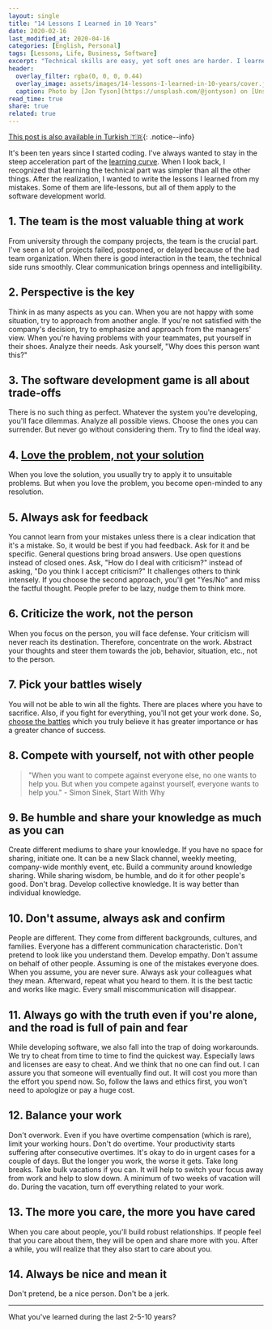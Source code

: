 ```yaml
---
layout: single
title: "14 Lessons I Learned in 10 Years"
date: 2020-02-16
last_modified_at: 2020-04-16
categories: [English, Personal]
tags: [Lessons, Life, Business, Software]
excerpt: "Technical skills are easy, yet soft ones are harder. I learned a lot of lessons from my failures, experiences, and successes. Here is my shortlist."
header:
  overlay_filter: rgba(0, 0, 0, 0.44)
  overlay_image: assets/images/14-lessons-I-learned-in-10-years/cover.jpx
  caption: Photo by [Jon Tyson](https://unsplash.com/@jontyson) on [Unsplash](https://unsplash.com)
read_time: true
share: true
related: true
---
```


[This post is also available in Turkish 🇹🇷](/10-yilda-ogrendigim-14-ders){: .notice--info}

It's been ten years since I started coding. I've always wanted to stay in the steep acceleration part of the [learning curve](https://www.researchgate.net/figure/The-learning-curve-With-the-introduction-and-implementation-of-a-new-technique-high_fig2_237994914). When I look back, I recognized that learning the technical part was simpler than all the other things. After the realization, I wanted to write the lessons I learned from my mistakes. Some of them are life-lessons, but all of them apply to the software development world.

## 1. The team is the most valuable thing at work

From university through the company projects, the team is the crucial part. I've seen a lot of projects failed, postponed, or delayed because of the bad team organization. When there is good interaction in the team, the technical side runs smoothly. Clear communication brings openness and intelligibility.

## 2. Perspective is the key

Think in as many aspects as you can. When you are not happy with some situation, try to approach from another angle. If you're not satisfied with the company's decision, try to emphasize and approach from the managers' view.
When you're having problems with your teammates, put yourself in their shoes. Analyze their needs. Ask yourself, "Why does this person want this?"

## 3. The software development game is all about trade-offs

There is no such thing as perfect. Whatever the system you're developing, you'll face dilemmas. Analyze all possible views. Choose the ones you can surrender. But never go without considering them. Try to find the ideal way.

## 4. [Love the problem, not your solution](https://blog.leanstack.com/love-the-problem-not-your-solution-65cfbfb1916b)

When you love the solution, you usually try to apply it to unsuitable problems. But when you love the problem, you become open-minded to any resolution.

## 5. Always ask for feedback

You cannot learn from your mistakes unless there is a clear indication that it's a mistake. So, it would be best if you had feedback. Ask for it and be specific. General questions bring broad answers. Use open questions instead of closed ones. Ask, "How do I deal with criticism?" instead of asking, "Do you think I accept criticism?"  It challenges others to think intensely. If you choose the second approach, you'll get "Yes/No" and miss the factful thought. People prefer to be lazy, nudge them to think more.

## 6. Criticize the work, not the person

When you focus on the person, you will face defense. Your criticism will never reach its destination. Therefore, concentrate on the work. Abstract your thoughts and steer them towards the job, behavior, situation, etc., not to the person.

## 7. Pick your battles wisely

You will not be able to win all the fights. There are places where you have to sacrifice. Also, if you fight for everything, you'll not get your work done. So, [choose the battles](https://idioms.thefreedictionary.com/choose+your+battles) which you truly believe it has greater importance or has a greater chance of success.

## 8. Compete with yourself, not with other people

> "When you want to compete against everyone else, no one wants to help you. But when you compete against yourself, everyone wants to help you." - Simon Sinek, Start With Why

## 9. Be humble and share your knowledge as much as you can

Create different mediums to share your knowledge. If you have no space for sharing, initiate one. It can be a new Slack channel, weekly meeting, company-wide monthly event, etc. Build a community around knowledge sharing.
While sharing wisdom, be humble, and do it for other people's good. Don't brag. Develop collective knowledge. It is way better than individual knowledge.

## 10. Don't assume, always ask and confirm

People are different. They come from different backgrounds, cultures, and families. Everyone has a different communication characteristic. Don't pretend to look like you understand them. Develop empathy.
Don't assume on behalf of other people. Assuming is one of the mistakes everyone does. When you assume, you are never sure. Always ask your colleagues what they mean. Afterward, repeat what you heard to them. It is the best tactic and works like magic. Every small miscommunication will disappear.

## 11. Always go with the truth even if you're alone, and the road is full of pain and fear

While developing software, we also fall into the trap of doing workarounds. We try to cheat from time to time to find the quickest way.
Especially laws and licenses are easy to cheat. And we think that no one can find out. I can assure you that someone will eventually find out. It will cost you more than the effort you spend now. So, follow the laws and ethics first, you won't need to apologize or pay a huge cost.

## 12. Balance your work

Don't overwork. Even if you have overtime compensation (which is rare), limit your working hours. Don't do overtime. Your productivity starts suffering after consecutive overtimes. It's okay to do in urgent cases for a couple of days. But the longer you work, the worse it gets.
Take long breaks. Take bulk vacations if you can. It will help to switch your focus away from work and help to slow down. A minimum of two weeks of vacation will do. During the vacation, turn off everything related to your work.

## 13. The more you care, the more you have cared

When you care about people, you'll build robust relationships. If people feel that you care about them, they will be open and share more with you. After a while, you will realize that they also start to care about you.

## 14. Always be nice and mean it

Don't pretend, be a nice person. Don't be a jerk.

---

What you've learned during the last 2-5-10 years?

